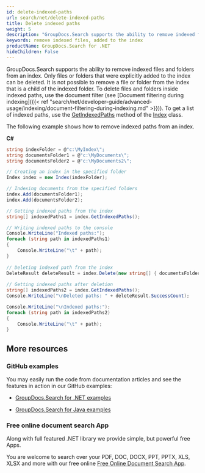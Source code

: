 ```yaml
---
id: delete-indexed-paths
url: search/net/delete-indexed-paths
title: Delete indexed paths
weight: 5
description: "GroupDocs.Search supports the ability to remove indexed files and folders from an index. Only files or folders that were explicitly added to the index can be deleted."
keywords: remove indexed files, added to the index
productName: GroupDocs.Search for .NET
hideChildren: False
---
```

GroupDocs.Search supports the ability to remove indexed files and folders from an index. Only files or folders that were explicitly added to the index can be deleted. It is not possible to remove a file or folder from the index that is a child of the indexed folder. To delete files and folders inside indexed paths, use the document filter (see [Document filtering during indexing]({{< ref "search/net/developer-guide/advanced-usage/indexing/document-filtering-during-indexing.md" >}})). To get a list of indexed paths, use the [GetIndexedPaths](https://apireference.groupdocs.com/net/search/groupdocs.search/index/methods/getindexedpaths) method of the [Index](https://apireference.groupdocs.com/net/search/groupdocs.search/index) class.

The following example shows how to remove indexed paths from an index.

**C#**

```csharp
string indexFolder = @"c:\MyIndex\";
string documentsFolder1 = @"c:\MyDocuments\";
string documentsFolder2 = @"c:\MyDocuments2\";

// Creating an index in the specified folder
Index index = new Index(indexFolder);

// Indexing documents from the specified folders
index.Add(documentsFolder1);
index.Add(documentsFolder2);

// Getting indexed paths from the index
string[] indexedPaths1 = index.GetIndexedPaths();

// Writing indexed paths to the console
Console.WriteLine("Indexed paths:");
foreach (string path in indexedPaths1)
{
    Console.WriteLine("\t" + path);
}
 
// Deleting indexed path from the index
DeleteResult deleteResult = index.Delete(new string[] { documentsFolder1 }, new UpdateOptions());
 
// Getting indexed paths after deletion
string[] indexedPaths2 = index.GetIndexedPaths();
Console.WriteLine("\nDeleted paths: " + deleteResult.SuccessCount);

Console.WriteLine("\nIndexed paths:");
foreach (string path in indexedPaths2)
{
    Console.WriteLine("\t" + path);
}
```

## More resources

### GitHub examples

You may easily run the code from documentation articles and see the features in action in our GitHub examples:

*   [GroupDocs.Search for .NET examples](https://github.com/groupdocs-search/GroupDocs.Search-for-.NET)
    
*   [GroupDocs.Search for Java examples](https://github.com/groupdocs-search/GroupDocs.Search-for-Java)
    

### Free online document search App

Along with full featured .NET library we provide simple, but powerful free Apps.

You are welcome to search over your PDF, DOC, DOCX, PPT, PPTX, XLS, XLSX and more with our free online [Free Online Document Search App](https://products.groupdocs.app/search).
